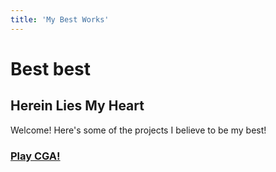 ```yaml
---
title: 'My Best Works'
---
```


# Best best
## Herein Lies My Heart

Welcome! Here's some of the projects I believe to be my best!

### [Play CGA!](https://playcga.com)
